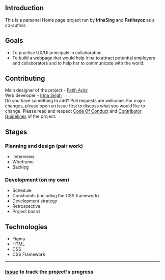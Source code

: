 ## Introduction
This is a personal Home page project run by **IrinaSing** and **Fatihayoz** as a co-author. 

## Goals  
- To practise UX/UI principals in collaboration.
- To build a webpage that would help Irina to attract potential employers and collaborators and to help her to communicate with the world.

## Contributing
Main designer of the project - [Fatih Ayöz](https://github.com/Fatihayoz)  
Web developer - [Irina Singh](https://github.com/IrinaSing)  
Do you have something to add? Pull requests are welcome. For major changes, please open an issue first to discuss what you would like to change. Please read and respect [Code Of Conduct](https://github.com/IrinaSing/Home-page-Irina/blob/main/CODE_OF_CONDUCT.md) and [Contributor Guidelines](https://github.com/IrinaSing/Home-page-Irina/blob/main/CONTRIBUTING.md) of the project.

## Stages

### Planning and design (pair work)
- Iinterviews
- Wireframe
- Backlog

### Development (on my own)
- Schedule
- Constraints (including the CSS framework)
- Development strategy
- Retrospective
- Project board

 
## Technologies
- Figma
- HTML
- CSS
- CSS Framework
----  
### [Issue](https://github.com/HackYourFutureBelgium/class-13-14/issues/146) to track the project's progress 
